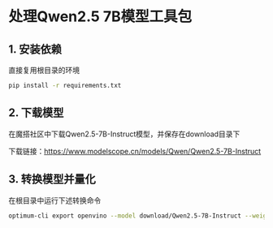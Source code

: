 # 处理Qwen2.5 7B模型工具包

## 1. 安装依赖

直接复用根目录的环境
```bash
pip install -r requirements.txt
```

## 2. 下载模型
在魔搭社区中下载Qwen2.5-7B-Instruct模型，并保存在download目录下

下载链接：https://www.modelscope.cn/models/Qwen/Qwen2.5-7B-Instruct

## 3. 转换模型并量化
在根目录中运行下述转换命令
```bash
optimum-cli export openvino --model download/Qwen2.5-7B-Instruct --weight-format int4 --task text-generation-with-past output/ov-qwen2.5-7b-instruct-int4
```
